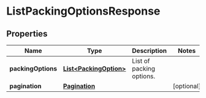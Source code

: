 
# ListPackingOptionsResponse

## Properties
Name | Type | Description | Notes
------------ | ------------- | ------------- | -------------
**packingOptions** | [**List&lt;PackingOption&gt;**](PackingOption.md) | List of packing options. | 
**pagination** | [**Pagination**](Pagination.md) |  |  [optional]



